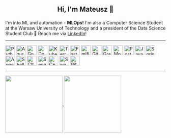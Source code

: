 ## <p align="center">Hi, I'm Mateusz 👋 </p>

<p>I'm into ML and automation - <b>MLOps!</b> I'm also a Computer Science Student at the Warsaw University of Technology and a president of the Data Science Student Club 🎉 Reach me via <a href="https://www.linkedin.com/in/mateusznedzi/">LinkedIn</a>!
</p>

---

<p float="left">
  <img height=30 alt="Python" src="https://img.shields.io/badge/python-3670A0?style=for-the-badge&logo=python&logoColor=ffdd54" />
  <img height=30 alt="Azure" src="https://img.shields.io/badge/azure-%230072C6.svg?style=for-the-badge&logo=microsoftazure&logoColor=white" />
  <img height=30 alt="Google Cloud" src="https://img.shields.io/badge/GoogleCloud-%234285F4.svg?style=for-the-badge&logo=google-cloud&logoColor=white" />
  <img height=30 alt="Docker" src="https://img.shields.io/badge/docker-%230db7ed.svg?style=for-the-badge&logo=docker&logoColor=white" />
  <img height=30 alt="Kubernetes" src="https://img.shields.io/badge/kubernetes-%23326ce5.svg?style=for-the-badge&logo=kubernetes&logoColor=white" />
  <img height=30 alt="Terraform" src="https://img.shields.io/badge/terraform-%235835CC.svg?style=for-the-badge&logo=terraform&logoColor=white" />
  <img height=30 alt="FastAPI" src="https://img.shields.io/badge/FastAPI-005571?style=for-the-badge&logo=fastapi" />
  <img height=30 alt="mlflow" src="https://img.shields.io/badge/mlflow-%23d9ead3.svg?style=for-the-badge&logo=numpy&logoColor=blue" />
  <img height=30 alt="Git" src="https://img.shields.io/badge/git-%23F05033.svg?style=for-the-badge&logo=git&logoColor=white" />
  <img height=30 alt="Grafana" src="https://img.shields.io/badge/grafana-%23F46800.svg?style=for-the-badge&logo=grafana&logoColor=white" />
  <img height=30 alt="MongoDB" src="https://img.shields.io/badge/MongoDB-%234ea94b.svg?style=for-the-badge&logo=mongodb&logoColor=white" />
  <img height=30 alt="Postgres" src="https://img.shields.io/badge/postgres-%23316192.svg?style=for-the-badge&logo=postgresql&logoColor=white" />
  <img height=30 alt="Java" src="https://img.shields.io/badge/java-%23ED8B00.svg?style=for-the-badge&logo=openjdk&logoColor=white" />
  <img height=30 alt="Spring" src="https://img.shields.io/badge/spring-%236DB33F.svg?style=for-the-badge&logo=spring&logoColor=white" />
  <img height=30 alt="Apache Spark" src="https://img.shields.io/badge/Apache%20Spark-FDEE21?style=flat-square&logo=apachespark&logoColor=black" />
  <img height=30 alt="Shell Script" src="https://img.shields.io/badge/shell_script-%23121011.svg?style=for-the-badge&logo=gnu-bash&logoColor=white" />
  <img height=30 alt="C#" src="https://img.shields.io/badge/c%23-%23239120.svg?style=for-the-badge&logo=c-sharp&logoColor=white" />
  <img height=30 alt="SonarQube" src="https://img.shields.io/badge/SonarQube-black?style=for-the-badge&logo=sonarqube&logoColor=4E9BCD" />
  <img height=30 alt="C++" src="https://img.shields.io/badge/c++-%2300599C.svg?style=for-the-badge&logo=c%2B%2B&logoColor=white" />
  <img height=30 alt="Swagger" src="https://img.shields.io/badge/-Swagger-%23Clojure?style=for-the-badge&logo=swagger&logoColor=white" />
  <img height=30 alt="GitHub Actions" src="https://img.shields.io/badge/github%20actions-%232671E5.svg?style=for-the-badge&logo=githubactions&logoColor=white" />
</p>

---

<a href="https://github.com/anuraghazra/github-readme-stats">
  <img height=180 align="center" src="https://github-readme-stats.vercel.app/api?username=matined&theme=dark&show_icons=true" />
</a>
<a href="https://github.com/anuraghazra/convoychat">
  <img height=180 align="center" src="https://github-readme-stats.vercel.app/api/top-langs/?username=matined&layout=compact&theme=dark" />
</a>
